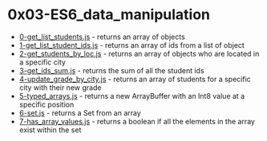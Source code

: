 # 0x03-ES6_data_manipulation
- [0-get_list_students.js](0-get_list_students.js) - returns an array of objects
- [1-get_list_student_ids.js](1-get_list_student_ids.js) - returns an array of ids from a list of object
- [2-get_students_by_loc.js](2-get_students_by_loc.js) - returns an array of objects who are located in a specific city
- [3-get_ids_sum.js](3-get_ids_sum.js) - returns the sum of all the student ids
- [4-update_grade_by_city.js](4-update_grade_by_city.js) - returns an array of students for a specific city with their new grade
- [5-typed_arrays.js](5-typed_arrays.js) - returns a new ArrayBuffer with an Int8 value at a specific position
- [6-set.js](6-set.js) - returns a Set from an array
- [7-has_array_values.js](7-has_array_values.js) - returns a boolean if all the elements in the array exist within the set